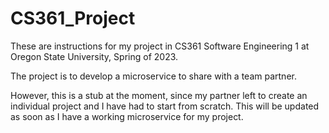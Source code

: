 # CS361_Project

These are instructions for my project in CS361 Software Engineering 1 at Oregon State University, Spring of 2023.

The project is to develop a microservice to share with a team partner.

However, this is a stub at the moment, since my partner left to create an individual project and I have had to start from scratch. This will be updated as soon as I have a working microservice for my project.
